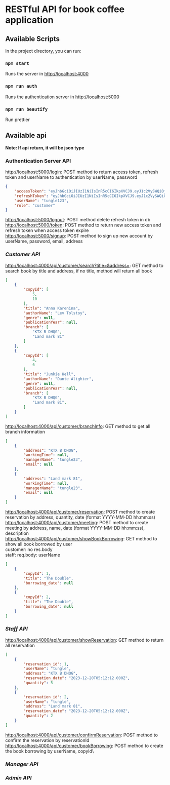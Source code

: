 # RESTful API for book coffee application


## Available Scripts

In the project directory, you can run:

### `npm start`
Runs the server in [http://localhost:4000](http://localhost:4000)

### `npm run auth`
Runs the authentication server in [http://localhost:5000](http://localhost:5000)

### `npm run beautify`
Run prettier

## Available api
**Note: If api return, it will be json type**

### Authentication Server API
[http://localhost:5000/login](http://localhost:5000/login): POST method to return access token, refresh token and userName to authentication by userName, password
```json
{
    "accessToken": "eyJhbGciOiJIUzI1NiIsInR5cCI6IkpXVCJ9.eyJ1c2VySWQiOjcsInJvbGUiOiJjdXN0b21lciIsImlhdCI6MTY5OTQxODk0NSwiZXhwIjoxNjk5NDI2MTQ1fQ.p0kSsupC3S5sbk7_hzvybqQUA7VM0EiMaYRDRhcu2GM",
    "refreshToken": "eyJhbGciOiJIUzI1NiIsInR5cCI6IkpXVCJ9.eyJ1c2VySWQiOjcsInJvbGUiOiJjdXN0b21lciIsImlhdCI6MTY5OTQxODk0NSwiZXhwIjoxNjk5NDIyNTQ1fQ.Mo401XZg6XWeOEEO-QJ7_mhLtxzrJmFpb66_Ph5EsRo",
    "userName": "tungle123",
    "role": "customer"
}
```
[http://localhost:5000/logout](http://localhost:5000/logout): POST method delete refresh token in db\
[http://localhost:5000/token](http://localhost:5000/token): POST method to return new access token and refresh token when access token expire\
[http://localhost:5000/signup](http://localhost:5000/signup): POST method to sign up new account by userName, password, email, address

### _Customer API_
[http://localhost:4000/api/customer/search?title=&address=](http://localhost:4000/api/customer/search): GET method to search book by title and address, if no title, method will return all book
```json
[
    {
        "copyId": [
            5,
            10
        ],
        "title": "Anna Karenina",
        "authorName": "Lev Tolstoy",
        "genre": null,
        "publicationYear": null,
        "branch": [
            "KTX B DHQG",
            "Land mark 81"
        ]
    },
    {
        "copyId": [
            4,
            6
        ],
        "title": "Junkie Hell",
        "authorName": "Dante Alighier",
        "genre": null,
        "publicationYear": null,
        "branch": [
            "KTX B DHQG",
            "Land mark 81",
        ]
    }
]
```
[http://localhost:4000/api/customer/branchInfo](http://localhost:4000/api/customer/branchInfo): GET method to get all branch information
```json
[
    {
        "address": "KTX B DHQG",
        "workingTime": null,
        "managerName": "tungle23",
        "email": null
    },
    {
        "address": "Land mark 81",
        "workingTime": null,
        "managerName": "tungle23",
        "email": null
    }
]
```
[http://localhost:4000/api/customer/reservation](http://localhost:4000/api/customer/reservation): POST method to create reservation by address, quantity, date (format YYYY-MM-DD hh:mm:ss)\
[http://localhost:4000/api/customer/meeting](http://localhost:4000/api/customer/meeting): POST method to create meeting by address, name, date (format YYYY-MM-DD hh:mm:ss), description\
[http://localhost:4000/api/customer/showBookBorrowing](http://localhost:4000/api/customer/showBookBorrowing): GET method to show all book borrowed by user\
customer: no res.body\
staff: req.body: userName
```json
[
    {
        "copyId": 1,
        "title": "The Double",
        "borrowing_date": null
    },
    {
        "copyId": 2,
        "title": "The Double",
        "borrowing_date": null
    }
]
```

### _Staff API_
[http://localhost:4000/api/customer/showReservation](http://localhost:4000/api/staff/showReservation): GET method to return all reservation
```json
[
    {
        "reservation_id": 1,
        "userName": "tungle",
        "address": "KTX B DHQG",
        "reservation_date": "2023-12-20T05:12:12.000Z",
        "quantity": 5
    },
    {
        "reservation_id": 2,
        "userName": "tungle",
        "address": "Land mark 81",
        "reservation_date": "2023-12-20T05:12:12.000Z",
        "quantity": 2
    }
]
```
[http://localhost:4000/api/customer/confirmReservation](http://localhost:4000/api/staff/confirmReservation): POST method to confirm the reservation by reservationId\
[http://localhost:4000/api/customer/bookBorrowing](http://localhost:4000/api/staff/bookBorrowing): POST method to create the book borrowing by userName, copyId\


### _Manager API_
### _Admin API_


